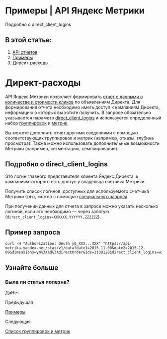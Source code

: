# Примеры | API Яндекс Метрики

Подробно о direct_client_logins

## В этой статье:

  1. [API отчетов](index.md)
  2. [Примеры](examples.md)
  3. Директ-расходы

# Директ-расходы

API Яндекс.Метрики позволяет формировать [отчет с данными о количестве и стоимости кликов](https://yandex.../support/metrika/sources/direct-clicks.md) по объявлениям Директа. Для формирования отчета необходимо иметь доступ к кампаниям Директа, информацию о которых вы хотите получить. В запросе обязательно указывается параметр [direct_client_logins](direct-clicks.md) и используется определенный набор [группировок](attributes/advertising/direct_advertising.md) и [метрик](metrics/advertising/basic.md).

Вы можете дополнять отчет другими сведениями с помощью соответствующих группировок и метрик (например, отказы, глубина просмотра). Также можно использовать дополнительные возможности Метрики (например, сегментацию, семплирование).

## [](ru/stat/direct-clicks#direct-client)Подробно о direct_client_logins

Это логин главного представителя клиента Яндекс.Директа, к кампаниям которого есть доступ у владельца счетчика Метрики.

Получить список логинов, доступных для используемого счетчика Метрики (`ids`), можно с помощью [специального запроса](../management/openapi/clients/getclients.md).

При получении данных для отчета в запросе можно указать несколько логинов, если это необходимо — через запятую (`direct_client_logins=XXXXXX,YYYYYY,ZZZZZZ`).

## [](ru/stat/direct-clicks#primer-zaprosa)Пример запроса
    
    
    curl -H "Authorization: OAuth y0_XXX...XXX" "https://api-metrika.yandex.net/stat/v1/data?date1=2015-11-08&date2=2015-12-09&dimensions=ym%3Aad%3AdirectOrder&ids=2138128&direct_client_logins=wildberries1%2COzon1112006&metrics=ym%3Aad%3Avisits"
    

## [](ru/stat/direct-clicks#uznajte-bolshe)Узнайте больше

### Была ли статья полезна?

ДаНет

Предыдущая

[Примеры](examples.md)

Следующая

[Список группировок и метрик](attrandmetr/dim_all.md)